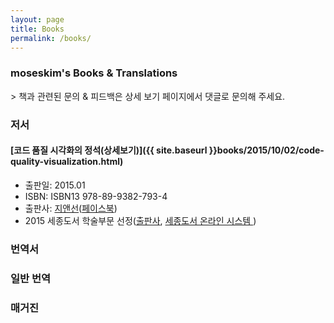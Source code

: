```yaml
---
layout: page
title: Books
permalink: /books/
---
```


<h3>moseskim's Books & Translations</h3>
> 책과 관련된 문의 & 피드백은 상세 보기 페이지에서 댓글로 문의해 주세요.

<h3>저서</h3>

#### [코드 품질 시각화의 정석(상세보기)]({{ site.baseurl }}books/2015/10/02/code-quality-visualization.html)
- 출판일: 2015.01
- ISBN: ISBN13 978-89-9382-793-4
- 출판사: [지앤선](http://jinson.tistory.com/)([페이스북](https://www.facebook.com/JiandSon))
- 2015 세종도서 학술부문 선정([출판사](http://jinson.tistory.com/273), [세종도서 온라인 시스템 ](http://bookapply.kpipa.or.kr/front/board.act?BID=1BI4DJHy9H&BCA=&CMD=v&BRD000=3603&PAG=0))

### 번역서

### 일반 번역

### 매거진
